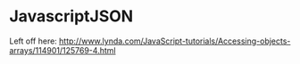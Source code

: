 # JavascriptJSON

Left off here:
http://www.lynda.com/JavaScript-tutorials/Accessing-objects-arrays/114901/125769-4.html

